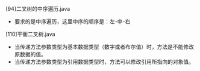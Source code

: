 [94]二叉树的中序遍历.java
- 要求的是中序遍历，这里中序的顺序是：左-中-右

[110]平衡二叉树.java
- 当传递方法参数类型为基本数据类型（数字或者布尔值）时，方法是不能修改原数据的值。
- 当传递方法参数类型为引用数据类型时，方法可以修改引用所指向的对象值。